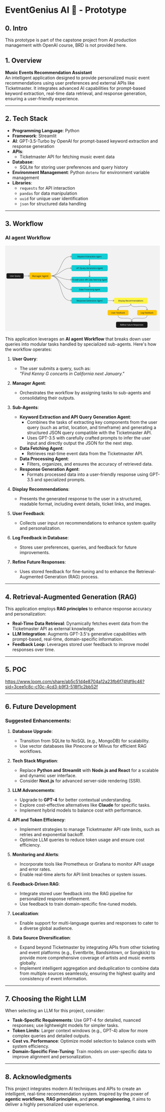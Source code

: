 # EventGenius AI 🎵 - Prototype

## 0. Intro
This prototype is part of the capstone project from AI production management with OpenAI course, BRD is not provided here. 

## 1. Overview
**Music Events Recommendation Assistant**  
An intelligent application designed to provide personalized music event recommendations using user preferences and external APIs like Ticketmaster. It integrates advanced AI capabilities for prompt-based keyword extraction, real-time data retrieval, and response generation, ensuring a user-friendly experience.

---

## 2. Tech Stack
- **Programming Language**: Python
- **Framework**: Streamlit
- **AI**: GPT-3.5-Turbo by OpenAI for prompt-based keyword extraction and response generation
- **APIs**:
  - Ticketmaster API for fetching music event data
- **Database**:
  - SQLite for storing user preferences and query history
- **Environment Management**: Python `dotenv` for environment variable management
- **Libraries**:
  - `requests` for API interaction
  - `pandas` for data manipulation
  - `uuid` for unique user identification
  - `json` for structured data handling

---

## 3. Workflow
### AI agent Workflow

![AI agent Workflow](./workflow.jpg)

This application leverages an **AI agent Workflow** that breaks down user queries into modular tasks handled by specialized sub-agents. Here's how the workflow operates:

1. **User Query**:
   - The user submits a query, such as:  
     *"Find Kenny G concerts in California next January."*

2. **Manager Agent**:
   - Orchestrates the workflow by assigning tasks to sub-agents and consolidating their outputs.

3. **Sub-Agents**:
   - **Keyword Extraction and API Query Generation Agent**:
     - Combines the tasks of extracting key components from the user query (such as artist, location, and timeframe) and generating a structured JSON query compatible with the Ticketmaster API.
     - Uses GPT-3.5 with carefully crafted prompts to infer the user input and directly output the JSON for the next step.
   - **Data Fetching Agent**:
     - Retrieves real-time event data from the Ticketmaster API.
   - **Data Processing Agent**:
     - Filters, organizes, and ensures the accuracy of retrieved data.
   - **Response Generation Agent**:
     - Formats processed data into a user-friendly response using GPT-3.5 and specialized prompts.

4. **Display Recommendations**:
   - Presents the generated response to the user in a structured, readable format, including event details, ticket links, and images.

5. **User Feedback**:
   - Collects user input on recommendations to enhance system quality and personalization.

6. **Log Feedback in Database**:
   - Stores user preferences, queries, and feedback for future improvements.

7. **Refine Future Responses**:
   - Uses stored feedback for fine-tuning and to enhance the Retrieval-Augmented Generation (RAG) process.

---

## 4. Retrieval-Augmented Generation (RAG)
This application employs **RAG principles** to enhance response accuracy and personalization:
- **Real-Time Data Retrieval**: Dynamically fetches event data from the Ticketmaster API as external knowledge.
- **LLM Integration**: Augments GPT-3.5's generative capabilities with prompt-based, real-time, domain-specific information.
- **Feedback Loop**: Leverages stored user feedback to improve model responses over time.

---

## 5. POC
https://www.loom.com/share/ab5c51d4e8704a12a23fb6f74fdf9c46?sid=3cee1c8c-c10c-4cd3-b9f3-518f1c2bb52f

---

## 6. Future Development
### Suggested Enhancements:
1. **Database Upgrade**:
   - Transition from SQLite to NoSQL (e.g., MongoDB) for scalability.
   - Use vector databases like Pinecone or Milvus for efficient RAG workflows.

2. **Tech Stack Migration**:
   - Replace **Python and Streamlit** with **Node.js and React** for a scalable and dynamic user interface.
   - Consider **Next.js** for advanced server-side rendering (SSR).

3. **LLM Advancements**:
   - Upgrade to **GPT-4** for better contextual understanding.
   - Explore cost-effective alternatives like **Claude** for specific tasks.
   - Implement hybrid models to balance cost with performance.

4. **API and Token Efficiency**:
   - Implement strategies to manage Ticketmaster API rate limits, such as retries and exponential backoff.
   - Optimize LLM queries to reduce token usage and ensure cost efficiency.

5. **Monitoring and Alerts**:
   - Incorporate tools like Prometheus or Grafana to monitor API usage and error rates.
   - Enable real-time alerts for API limit breaches or system issues.

6. **Feedback-Driven RAG**:
   - Integrate stored user feedback into the RAG pipeline for personalized response refinement.
   - Use feedback to train domain-specific fine-tuned models.

7. **Localization**:
   - Enable support for multi-language queries and responses to cater to a diverse global audience.

8. **Data Source Diversification**:
   - Expand beyond Ticketmaster by integrating APIs from other ticketing and event platforms (e.g., Eventbrite, Bandsintown, or Songkick) to provide more comprehensive coverage of artists and music events globally.
   - Implement intelligent aggregation and deduplication to combine data from multiple sources seamlessly, ensuring the highest quality and consistency of event information.

---

## 7. Choosing the Right LLM
When selecting an LLM for this project, consider:
- **Task-Specific Requirements**: Use GPT-4 for detailed, nuanced responses; use lightweight models for simpler tasks.
- **Token Limits**: Larger context windows (e.g., GPT-4) allow for more complex queries and detailed outputs.
- **Cost vs. Performance**: Optimize model selection to balance costs with system efficiency.
- **Domain-Specific Fine-Tuning**: Train models on user-specific data to improve alignment and personalization.

---

## 8. Acknowledgments
This project integrates modern AI techniques and APIs to create an intelligent, real-time recommendation system. Inspired by the power of **agentic workflows**, **RAG principles**, and **prompt engineering**, it aims to deliver a highly personalized user experience.
